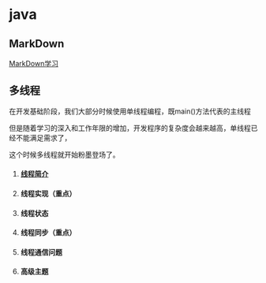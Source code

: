 # java

## MarkDown

 [MarkDown学习](https://github.com/JianboMin/hello-word/blob/main/study/WorkDown.md)


## 多线程

在开发基础阶段，我们大部分时候使用单线程编程，既main()方法代表的主线程

但是随着学习的深入和工作年限的增加，开发程序的复杂度会越来越高，单线程已经不能满足需求了，

这个时候多线程就开始粉墨登场了。

1. #### [线程简介]()

2. #### 线程实现（重点）

3. #### 线程状态

4. #### 线程同步（重点）

5. #### 线程通信问题

6. #### 高级主题



